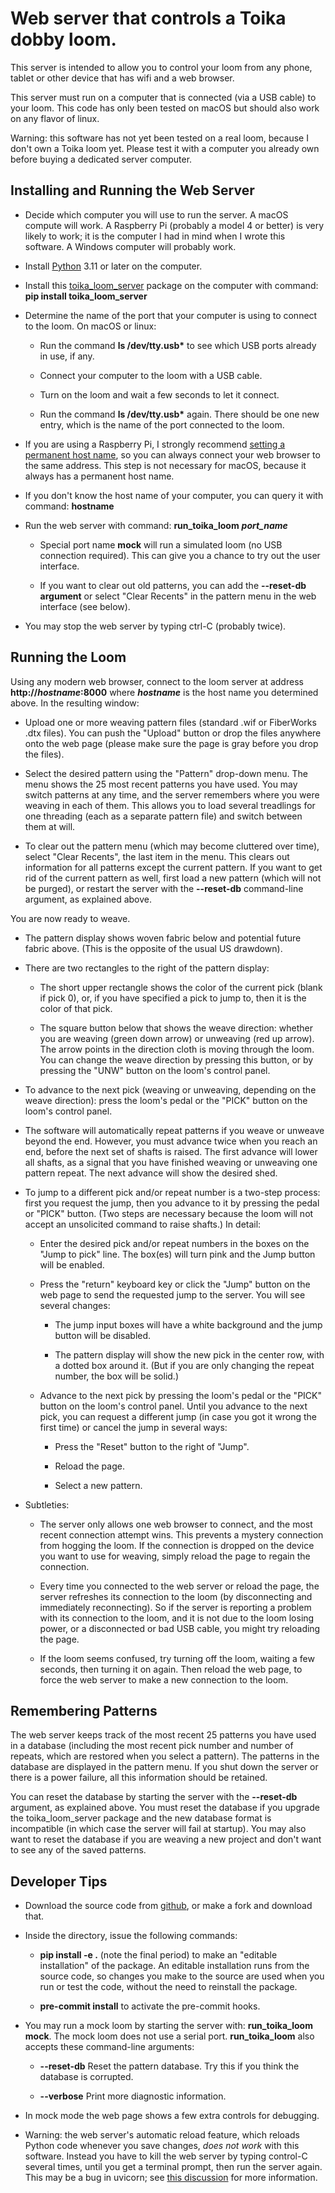 # Web server that controls a Toika dobby loom.

This server is intended to allow you to control your loom from any phone, tablet or other device that has wifi and a web browser.

This server must run on a computer that is connected (via a USB cable) to your loom.
This code has only been tested on macOS but should also work on any flavor of linux.

Warning: this software has not yet been tested on a real loom, because I don't own a Toika loom yet.
Please test it with a computer you already own before buying a dedicated server computer.

## Installing and Running the Web Server

* Decide which computer you will use to run the server.
  A macOS compute will work.
  A Raspberry Pi (probably a model 4 or better) is very likely to work; it is the computer I had in mind when I wrote this software.
  A Windows computer will probably work.

* Install [Python](https://www.python.org/downloads/) 3.11 or later on the computer.

* Install this [toika_loom_server](https://pypi.org/project/toika-loom-server/) package on the computer with command: **pip install toika_loom_server**

* Determine the name of the port that your computer is using to connect to the loom.
  On macOS or linux:

    * Run the command **ls /dev/tty.usb\*** to see which USB ports already in use, if any.

    * Connect your computer to the loom with a USB cable.

    * Turn on the loom and wait a few seconds to let it connect.

    * Run the command **ls /dev/tty.usb\*** again. There should be one new entry,
      which is the name of the port connected to the loom.
  
* If you are using a Raspberry Pi, I strongly recommend [setting a permanent host name](https://www.tomshardware.com/how-to/static-ip-raspberry-pi), so you can always connect your web browser to the same address.
  This step is not necessary for macOS, because it always has a permanent host name.

* If you don't know the host name of your computer, you can query it with command: **hostname**

* Run the web server with command: **run_toika_loom** ***port_name***

    * Special port name **mock** will run a simulated loom (no USB connection required).
      This can give you a chance to try out the user interface.
    
    * If you want to clear out old patterns, you can add the **--reset-db argument**
      or select "Clear Recents" in the pattern menu in the web interface (see below).
  
* You may stop the web server by typing ctrl-C (probably twice).

## Running the Loom

Using any modern web browser, connect to the loom server at address **http://***hostname***:8000** where ***hostname*** is the host name you determined above.
In the resulting window:

* Upload one or more weaving pattern files (standard .wif or FiberWorks .dtx files).
  You can push the "Upload" button or drop the files anywhere onto the web page
  (please make sure the page is gray before you drop the files).

* Select the desired pattern using the "Pattern" drop-down menu.
  The menu shows the 25 most recent patterns you have used.
  You may switch patterns at any time, and the server remembers where you were weaving in each of them.
  This allows you to load several treadlings for one threading (each as a separate pattern file) and switch between them at will.

* To clear out the pattern menu (which may become cluttered over time),
  select "Clear Recents", the last item in the menu.
  This clears out information for all patterns except the current pattern.
  If you want to get rid of the current pattern as well, first load a new pattern (which will not be purged),
  or restart the server with the **--reset-db** command-line argument, as explained above.

You are now ready to weave.

* The pattern display shows woven fabric below and potential future fabric above.
  (This is the opposite of the usual US drawdown).

* There are two rectangles to the right of the pattern display:

    * The short upper rectangle shows the color of the current pick (blank if pick 0),
      or, if you have specified a pick to jump to, then it is the color of that pick.
  
    * The square button below that shows the weave direction: whether you are weaving (green down arrow) or unweaving (red up arrow).
      The arrow points in the direction cloth is moving through the loom.
      You can change the weave direction by pressing this button, or by pressing the "UNW" button on the loom's control panel.

* To advance to the next pick (weaving or unweaving, depending on the weave direction):
  press the loom's pedal or the "PICK" button on the loom's control panel.

* The software will automatically repeat patterns if you weave or unweave beyond the end.
  However, you must advance twice when you reach an end, before the next set of shafts is raised.
  The first advance will lower all shafts, as a signal that you have finished weaving or unweaving one pattern repeat.
  The next advance will show the desired shed.

* To jump to a different pick and/or repeat number is a two-step process:
  first you request the jump, then you advance to it by pressing the pedal or "PICK" button.
  (Two steps are necessary because the loom will not accept an unsolicited command to raise shafts.)
  In detail:

    * Enter the desired pick and/or repeat numbers in the boxes on the "Jump to pick" line.
      The box(es) will turn pink and the Jump button will be enabled.

    * Press the "return" keyboard key or click the "Jump" button on the web page
      to send the requested jump to the server.
      You will see several changes:

      * The jump input boxes will have a white background and the jump button will be disabled.

      * The pattern display will show the new pick in the center row, with a dotted box around it.
        (But if you are only changing the repeat number, the box will be solid.)

    * Advance to the next pick by pressing the loom's pedal or the "PICK" button on the loom's control panel.
      Until you advance to the next pick, you can request a different jump
      (in case you got it wrong the first time) or cancel the jump in several ways:
    
      * Press the "Reset" button to the right of "Jump".

      * Reload the page.

      * Select a new pattern.

*  Subtleties:

    * The server only allows one web browser to connect, and the most recent connection attempt wins.
      This prevents a mystery connection from hogging the loom.
      If the connection is dropped on the device you want to use for weaving,
      simply reload the page to regain the connection.

    * Every time you connected to the web server or reload the page, the server refreshes
      its connection to the loom (by disconnecting and immediately reconnecting).
      So if the server is reporting a problem with its connection to the loom,
      and it is not due to the loom losing power, or a disconnected or bad USB cable,
      you might try reloading the page.
    
    * If the loom seems confused, try turning off the loom, waiting a few seconds, then turning it on again.
      Then reload the web page, to force the web server to make a new connection to the loom.

## Remembering Patterns

The web server keeps track of the most recent 25 patterns you have used in a database
(including the most recent pick number and number of repeats, which are restored when you select a pattern).
The patterns in the database are displayed in the pattern menu.
If you shut down the server or there is a power failure, all this information should be retained.

You can reset the database by starting the server with the **--reset-db** argument, as explained above.
You must reset the database if you upgrade the toika_loom_server package and the new database format is incompatible
(in which case the server will fail at startup).
You may also want to reset the database if you are weaving a new project and don't want to see any of the saved patterns.

## Developer Tips

* Download the source code from [github](https://github.com/r-owen/toika_loom_server.git),
  or make a fork and download that.

* Inside the directory, issue the following commands:

    * **pip install -e .** (note the final period) to make an "editable installation" of the package.
      An editable installation runs from the source code, so changes you make to the source are used when you run or test the code, without the need to reinstall the package.

    * **pre-commit install** to activate the pre-commit hooks.

* You may run a mock loom by starting the server with: **run_toika_loom mock**.
  The mock loom does not use a serial port.
  **run_toika_loom** also accepts these command-line arguments:

    * **--reset-db** Reset the pattern database. Try this if you think the database is corrupted.

    * **--verbose** Print more diagnostic information.

* In mock mode the web page shows a few extra controls for debugging.

* Warning: the web server's automatic reload feature, which reloads Python code whenever you save changes, *does not work* with this software.
  Instead you have to kill the web server by typing control-C several times, until you get a terminal prompt, then run the server again.
  This may be a bug in uvicorn; see [this discussion](https://github.com/encode/uvicorn/discussions/2075) for more information.
